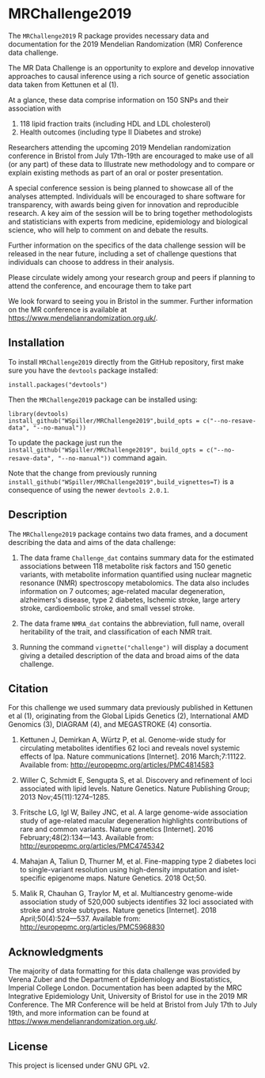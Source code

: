 # MRChallenge2019

The `MRChallenge2019` R package provides necessary data and documentation for the 2019 Mendelian Randomization (MR) Conference data challenge.

The MR Data Challenge is an opportunity to explore and develop innovative approaches to causal inference using a rich source of genetic association data taken from Kettunen et al (1).

At a glance, these data comprise information on 150 SNPs and their association with

1. 118 lipid fraction traits (including HDL and LDL cholesterol)
2. Health outcomes (including type II Diabetes and stroke)

Researchers attending the upcoming 2019 Mendelian randomization conference in Bristol from July 17th-19th are encouraged to make use of all (or any part) of these data to Illustrate new methodology and to compare or explain existing methods as part of an oral or poster presentation.  

A special conference session is being planned to showcase all of the analyses attempted. Individuals will be encouraged to share software for transparency, with awards being given for innovation and reproducible research.  A key aim of the session will be to bring together methodologists and statisticians with experts from medicine, epidemiology and biological science, who will help to comment on and debate the results.

Further information on the specifics of the data challenge session will be released in the near future, including a set of challenge questions that individuals can choose to address in their analysis.

Please circulate widely among your research group and peers if planning to attend the conference, and encourage them to take part

 We look forward to seeing you in Bristol in the summer. Further information on the MR conference is available at https://www.mendelianrandomization.org.uk/.

## Installation

To install `MRChallenge2019` directly from the GitHub repository, first make sure you have the `devtools` package installed:

    install.packages("devtools")

Then the `MRChallenge2019` package can be installed using:

    library(devtools)
    install_github("WSpiller/MRChallenge2019",build_opts = c("--no-resave-data", "--no-manual"))
    
To update the package just run the `install_github("WSpiller/MRChallenge2019", build_opts = c("--no-resave-data", "--no-manual"))` command again.

Note that the change from previously running `install_github("WSpiller/MRChallenge2019",build_vignettes=T)` is a consequence of using the newer `devtools 2.0.1`.

## Description

The `MRChallenge2019` package contains two data frames, and a document describing the data and aims of the data challenge:

1. The data frame `Challenge_dat` contains summary data for the estimated associations between 118 metabolite risk factors and 150 genetic variants, with metabolite information quantified using nuclear magnetic resonance (NMR) spectroscopy metabolomics. The data also includes information on 7 outcomes; age-related macular degeneration, alzheimers's disease, type 2 diabetes, Ischemic stroke, large artery stroke, cardioembolic stroke, and small vessel stroke.

2. The data frame `NMRA_dat` contains the abbreviation, full name, overall heritability of the trait, and classification of each NMR trait.

3. Running the command `vignette("challenge")` will display a document giving a detailed description of the data and broad aims of the data challenge.


## Citation

For this challenge we used summary data previously published in Kettunen et al (1), originating from the Global Lipids Genetics (2), International AMD Genomics (3), DIAGRAM (4), and MEGASTROKE (4) consortia.

1. Kettunen J, Demirkan A, Würtz P, et al. Genome-wide study for circulating metabolites identifies 62 loci and reveals novel systemic effects of lpa. Nature communications [Internet]. 2016 March;7:11122. Available from: http://europepmc.org/articles/PMC4814583

2. Willer C, Schmidt E, Sengupta S, et al. Discovery and refinement of loci associated with lipid levels. Nature Genetics. Nature Publishing Group; 2013 Nov;45(11):1274–1285. 

3. Fritsche LG, Igl W, Bailey JNC, et al. A large genome-wide association study of age-related macular degeneration highlights contributions of rare and common variants. Nature genetics [Internet]. 2016 February;48(2):134—143. Available from: http://europepmc.org/articles/PMC4745342

4. Mahajan A, Taliun D, Thurner M, et al. Fine-mapping type 2 diabetes loci to single-variant resolution using high-density imputation and islet-specific epigenome maps. Nature Genetics. 2018 Oct;50. 

5. Malik R, Chauhan G, Traylor M, et al. Multiancestry genome-wide association study of 520,000 subjects identifies 32 loci associated with stroke and stroke subtypes. Nature genetics [Internet]. 2018 April;50(4):524—537. Available from: http://europepmc.org/articles/PMC5968830

## Acknowledgments

The majority of data formatting for this data challenge was provided by Verena Zuber and the Department of Epidemiology and Biostatistics, Imperial College London. Documentation has been adapted by the MRC Integrative Epidemiology Unit, University of Bristol for use in the 2019 MR Conference. The MR Conference will be held at Bristol from July 17th to July 19th, and more information can be found at https://www.mendelianrandomization.org.uk/. 

## License

This project is licensed under GNU GPL v2.




